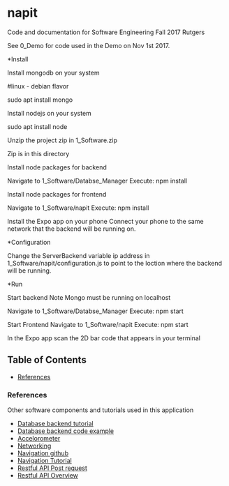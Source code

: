 # napit
Code and documentation for Software Engineering Fall 2017 Rutgers

See 0_Demo for code used in the Demo on Nov 1st 2017. 

*Install

Install mongodb on your system

#linux - debian flavor

sudo apt install mongo

Install nodejs on your system

sudo apt install node

Unzip the project zip in 
1_Software.zip

Zip is in this directory

Install node packages for backend

Navigate to 1_Software/Databse_Manager
Execute: 
npm install


Install node packages for frontend

Navigate to 1_Software/napit
Execute: 
npm install

Install the Expo app on your phone
Connect your phone to the same network that the backend will be running on.

*Configuration

Change the ServerBackend variable ip address in 1_Software/napit/configuration.js to point to the loction where the backend will be running.

*Run

Start backend 
Note Mongo must be running on localhost

Navigate to 1_Software/Databse_Manager
Execute: 
npm start

Start Frontend
Navigate to 1_Software/napit
Execute: 
npm start

In the Expo app scan the 2D bar code that appears in your terminal
## Table of Contents
* [References](#references)


### References 
Other software components and tutorials used in this application
* [Database backend tutorial](http://rationalappdev.com/api-backend-with-nodejs-express-and-mongodb-for-react-native-apps/)
* [Database backend code example](https://github.com/rationalappdev/MovieTicketsBackend)
* [Accelorometer](https://docs.expo.io/versions/latest/sdk/accelerometer.html)
* [Networking](https://facebook.github.io/react-native/docs/network.html)
* [Navigation github](https://github.com/react-community/react-navigation)
* [Navigation Tutorial](https://reactnavigation.org/docs/intro/)
* [Restful API Post request](https://www.tutorialspoint.com/react_native/react_native_text_input.htm)
* [Restful API Overview](https://facebook.github.io/react-native/docs/network.html)
